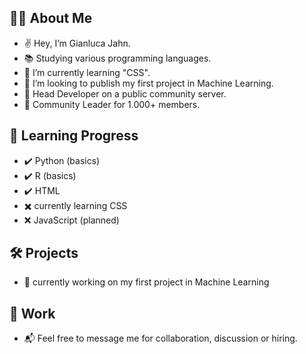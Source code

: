 ## 👨‍💻 About Me #

- ✌️  Hey, I’m Gianluca Jahn.
- 📚 Studying various programming languages.
- 🌱 I’m currently learning "CSS".
- 🏹 I’m looking to publish my first project in Machine Learning.
- 🧬 Head Developer on a public community server. 
- 🎤 Community Leader for 1.000+ members.

## 🎯 Learning Progress #

- ✔️ Python (basics)
- ✔️ R (basics)
- ✔️ HTML
- ✖️ currently learning CSS
- ❌ JavaScript (planned)

## 🛠 Projects #

- 🔧 currently working on my first project in Machine Learning

## 💼 Work #

- 📬 Feel free to message me for collaboration, discussion or hiring.

<!---
gianlucajahn/gianlucajahn is a ✨ special ✨ repository because its `README.md` (this file) appears on your GitHub profile.
You can click the Preview link to take a look at your changes.
--->
